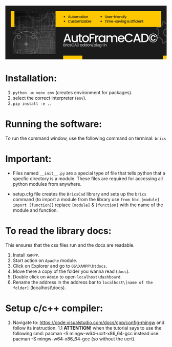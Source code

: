 <p align="center">
  <a href="https://illyrius.me/AutoFrameCAD">
    <img src="https://github.com/illyrius666/illyrius666/blob/master/images/AutoFrameCAD.png" alt="AutoFrameCAD">
  </a>
</p>

# Installation:

1. `python -m venv env` (creates environment for packages).
2. select the correct interpreter (`env`).
3. `pip install -e .`.

# Running the software:

To run the command window, use the following command on terminal: `brics`

# Important:

- Files named `__init__.py` are a special type of file that tells python that a specfic directory is a module. These files are required for accessing all python modules from anywhere.

- setup.cfg file creates the `BricsCad` library and sets up the `brics` command (to import a module from the library use `from bbc.[module] import [function]`) replace `[module]` & `[function]` with the name of the module and function.

# To read the library docs:

This ensures that the css files run and the docs are readable.

1. Install `XAMPP`.
2. Start action on `Apache` module.
3. Click on Explorer and go to `OS\XAMPP\htdocs`.
4. Move there a copy of the folder you wanna read (`docs`).
5. Double click on `Admin` to open `localhost\dashboard`.
6. Rename the address in the address bar to `localhost\[name of the folder]` (localhost\docs).

# Setup c/c++ compiler:

1. Navigate to: https://code.visualstudio.com/docs/cpp/config-mingw and follow its instruction.
   1.1 **ATTENTION!** when the tutorial says to use the following cmd: pacman -S mingw-w64-ucrt-x86_64-gcc instead use: pacman -S mingw-w64-x86_64-gcc (so without the ucrt).
